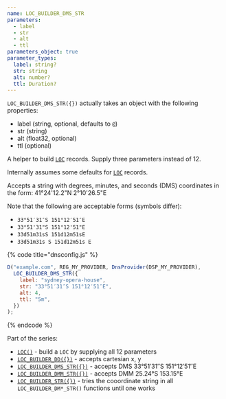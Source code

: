 ```yaml
---
name: LOC_BUILDER_DMS_STR
parameters:
  - label
  - str
  - alt
  - ttl
parameters_object: true
parameter_types:
  label: string?
  str: string
  alt: number?
  ttl: Duration?
---
```


`LOC_BUILDER_DMS_STR({})` actually takes an object with the following properties:

  - label (string, optional, defaults to `@`)
  - str (string)
  - alt (float32, optional)
  - ttl (optional)

A helper to build [`LOC`](LOC.md) records. Supply three parameters instead of 12.

Internally assumes some defaults for [`LOC`](LOC.md) records.


Accepts a string with degrees, minutes, and seconds (DMS) coordinates in the form: 41°24'12.2"N 2°10'26.5"E

Note that the following are acceptable forms (symbols differ):
* `33°51′31″S 151°12′51″E`
* `33°51'31"S 151°12'51"E`
* `33d51m31sS 151d12m51sE`
* `33d51m31s S 151d12m51s E`

{% code title="dnsconfig.js" %}
```javascript
D("example.com", REG_MY_PROVIDER, DnsProvider(DSP_MY_PROVIDER),
  LOC_BUILDER_DMS_STR({
    label: "sydney-opera-house",
    str: "33°51′31″S 151°12′51″E",
    alt: 4,
    ttl: "5m",
  })
);

```
{% endcode %}


Part of the series:
 * [`LOC()`](LOC.md) - build a `LOC` by supplying all 12 parameters
 * [`LOC_BUILDER_DD({})`](LOC_BUILDER_DD.md) - accepts cartesian x, y
 * [`LOC_BUILDER_DMS_STR({})`](LOC_BUILDER_DMS_STR.md) - accepts DMS 33°51′31″S 151°12′51″E
 * [`LOC_BUILDER_DMM_STR({})`](LOC_BUILDER_DMM_STR.md) - accepts DMM 25.24°S 153.15°E
 * [`LOC_BUILDER_STR({})`](LOC_BUILDER_STR.md) - tries the cooordinate string in all `LOC_BUILDER_DM*_STR()` functions until one works
